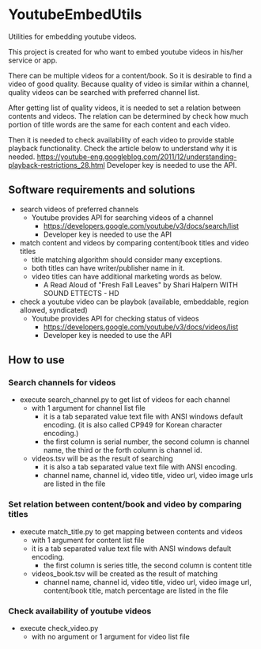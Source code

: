 # YoutubeEmbedUtils
Utilities for embedding youtube videos.

This project is created for who want to embed youtube videos in his/her service or app.

There can be multiple videos for a content/book. So it is desirable to find a video of good quality.
Because quality of video is similar within a channel, quality videos can be searched with preferred channel list.  

After getting list of quality videos, it is needed to set a relation between contents and videos.
The relation can be determined by check how much portion of title words are the same for each content and each video.

Then it is needed to check availability of each video to provide stable playback functionality.
Check the article below to understand why it is needed.
https://youtube-eng.googleblog.com/2011/12/understanding-playback-restrictions_28.html
Developer key is needed to use the API.

## Software requirements and solutions
* search videos of preferred channels
  * Youtube provides API for searching videos of a channel
    * https://developers.google.com/youtube/v3/docs/search/list
    * Developer key is needed to use the API
* match content and videos by comparing content/book titles and video titles
  * title matching algorithm should consider many exceptions. 
  * both titles can have writer/publisher name in it.
  * video titles can have additional marketing words as below.
    * A Read Aloud of "Fresh Fall Leaves" by Shari Halpern WITH SOUND ETTECTS - HD
* check a youtube video can be playbok (available, embeddable, region allowed, syndicated)
  * Youtube provides API for checking status of videos
    * https://developers.google.com/youtube/v3/docs/videos/list
    * Developer key is needed to use the API

## How to use
### Search channels for videos
* execute search_channel.py to get list of videos for each channel
  * with 1 argument for channel list file
    * it is a tab separated value text file with ANSI windows default encoding. (it is also called CP949 for Korean character encoding.)
    * the first column is serial number, the second column is channel name, the third or the forth column is channel id.
  * videos.tsv will be as the result of searching 
    * it is also a tab separated value text file with ANSI encoding.
    * channel name, channel id, video title, video url, video image urls are listed in the file
    
### Set relation between content/book and video by comparing titles
* execute match_title.py to get mapping between contents and videos
  * with 1 argument for content list file
  * it is a tab separated value text file with ANSI windows default encoding.
    * the first column is series title, the second column is content title
  * videos_book.tsv will be created as the result of matching
    * channel name, channel id, video title, video url, video image url, content/book title, match percentage are listed in the file
    
### Check availability of youtube videos
* execute check_video.py
  * with no argument or 1 argument for video list file
